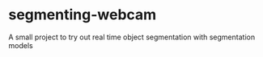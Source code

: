# segmenting-webcam
A small project to try out real time object segmentation with segmentation models
